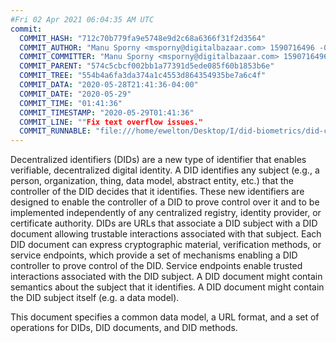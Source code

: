 ```yaml
---
#Fri 02 Apr 2021 06:04:35 AM UTC
commit:
  COMMIT_HASH: "712c70b779fa9e5748e9d2c68a6366f31f2d3564"
  COMMIT_AUTHOR: "Manu Sporny <msporny@digitalbazaar.com> 1590716496 -0400"
  COMMIT_COMMITTER: "Manu Sporny <msporny@digitalbazaar.com> 1590716496 -0400"
  COMMIT_PARENT: "574c5cbcf002bb1a77391d5ede085f60b1853b6e"
  COMMIT_TREE: "554b4a6fa3da374a1c4553d864354935be7a6c4f"
  COMMIT_DATA: "2020-05-28T21:41:36-04:00"
  COMMIT_DATE: "2020-05-29"
  COMMIT_TIME: "01:41:36"
  COMMIT_TIMESTAMP: "2020-05-29T01:41:36"
  COMMIT_LINE: ""Fix text overflow issues."
  COMMIT_RUNNABLE: "file:///home/ewelton/Desktop/I/did-biometrics/did-core-dataset/analysis/gitinfo/712c70b779fa9e5748e9d2c68a6366f31f2d3564/snapshot/index.html"
---
```


<section id="abstract">
<p>
<a>Decentralized identifiers</a> (DIDs) are a new type of identifier that
enables verifiable, decentralized digital identity. A <a>DID</a> identifies any
subject (e.g., a person, organization, thing, data model, abstract entity, etc.)
that the controller of the <a>DID</a> decides that it identifies. These new
identifiers are designed to enable the controller of a <a>DID</a> to prove
control over it and to be implemented independently of any centralized registry,
identity provider, or certificate authority. <a>DID</a>s are URLs that associate
a <a>DID subject</a> with a <a>DID document</a> allowing trustable interactions
associated with that subject. Each <a>DID document</a> can express cryptographic
material, verification methods, or <a>service endpoints</a>, which provide a set
of mechanisms enabling a <a>DID controller</a> to prove control of the
<a>DID</a>. <a>Service endpoints</a> enable trusted interactions associated with
the <a>DID subject</a>. A <a>DID document</a> might contain semantics about the
subject that it identifies. A <a>DID document</a> might contain the <a>DID
subject</a> itself (e.g. a data model).
    </p>
<p>
This document specifies a common data model, a URL format, and a set of
operations for <a>DIDs</a>, <a>DID documents</a>, and <a>DID methods</a>.
    </p>
</section>
